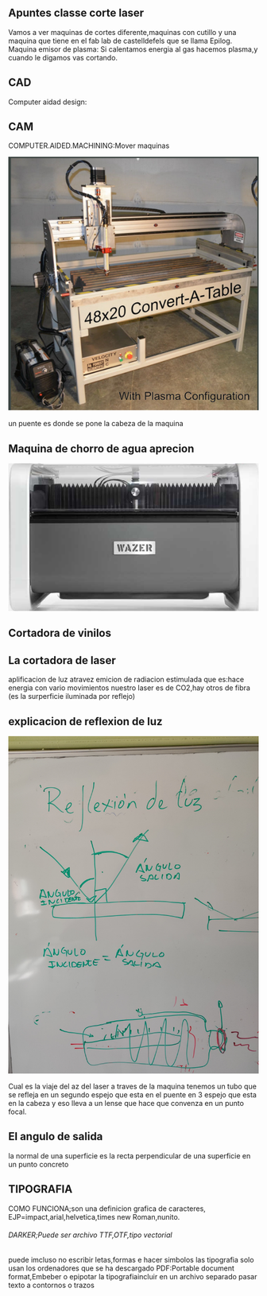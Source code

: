 ## Apuntes classe corte laser
Vamos a ver maquinas de cortes diferente,maquinas con cutillo y una maquina que tiene en el fab lab de castelldefels que se llama
Epilog.
Maquina emisor de plasma:
Si calentamos energia al gas hacemos plasma,y cuando le digamos vas cortando.


## CAD

Computer aidad design:


## CAM

COMPUTER.AIDED.MACHINING:Mover maquinas


![](https://github.com/Wesley3455/Soldadura-y-disegn-3.e/blob/main/Captura%20de%20pantalla%20de%202021-04-15%2012-21-26.png)

un puente es donde se pone la cabeza de la maquina 


## Maquina de chorro de agua aprecion

![](https://github.com/Wesley3455/Soldadura-y-disegn-3.e/blob/main/Captura%20de%20pantalla%20de%202021-04-15%2012-29-57.png)

## Cortadora de vinilos


## La cortadora de laser 

aplificacion de luz atravez emicion de radiacion estimulada 
que es:hace energia con vario movimientos 
nuestro laser es de CO2,hay otros de fibra 
(es la surperficie iluminada por reflejo)


## explicacion de reflexion de luz

![](https://github.com/Wesley3455/Soldadura-y-disegn-3.e/blob/main/1618486927886.jpg)


Cual es la viaje del az del laser a traves de la maquina tenemos un tubo que se refleja en un segundo espejo que esta en el puente en 3 espejo que esta en la cabeza y eso lleva a un lense que hace que convenza en un  punto focal.

## El angulo de salida

la normal de una superficie es la recta perpendicular de una superficie en un punto concreto 

## TIPOGRAFIA

COMO FUNCIONA;son una definicion grafica de caracteres,
EJP=impact,arial,helvetica,times new Roman,nunito.
###### DARKER;Puede ser archivo TTF,OTF,tipo vectorial
puede imcluso no escribir letas,formas e hacer simbolos 
las tipografia solo usan los ordenadores que se ha descargado 
PDF:Portable document format,Embeber o epipotar la tipografiaincluir en un archivo separado pasar texto a contornos o trazos




